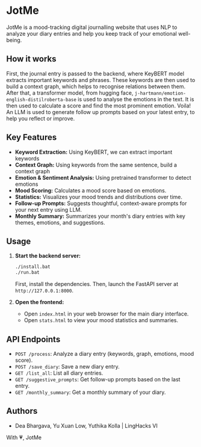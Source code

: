 # JotMe

JotMe is a mood-tracking digital journalling website that uses NLP to analyze your diary entries and help you keep track of your emotional well-being.

## How it works
First, the journal entry is passed to the backend, where KeyBERT model extracts important keywords and phrases. These keywords are then used to build a context graph, which helps to recognise relations between them. After that, a transformer model, from hugging face, `j-hartmann/emotion-english-distilroberta-base` is used to analyse the emotions in the text. It is then used to calculate a score and find the most prominent emotion. Voila! An LLM is used to generate follow up prompts based on your latest entry, to help you reflect or improve. 

## Key Features
- **Keyword Extraction:** Using KeyBERT, we can extract important keywords
- **Context Graph:** Using keywords from the same sentence, build a context graph
- **Emotion & Sentiment Analysis:** Using pretrained transformer to detect emotions
- **Mood Scoring:** Calculates a mood score based on emotions.
- **Statistics:** Visualizes your mood trends and distributions over time.
- **Follow-up Prompts:** Suggests thoughtful, context-aware prompts for your next entry using LLM.
- **Monthly Summary:** Summarizes your month's diary entries with key themes, emotions, and suggestions.

## Usage

1. **Start the backend server:**
   ```sh
   ./install.bat
   ./run.bat
   ```
   First, install the dependencies.
   Then, launch the FastAPI server at `http://127.0.0.1:8000`.

2. **Open the frontend:**
   - Open `index.html` in your web browser for the main diary interface.
   - Open `stats.html` to view your mood statistics and summaries.

## API Endpoints

- `POST /process`: Analyze a diary entry (keywords, graph, emotions, mood score).
- `POST /save_diary`: Save a new diary entry.
- `GET /list_all`: List all diary entries.
- `GET /suggestive_prompts`: Get follow-up prompts based on the last entry.
- `GET /monthly_summary`: Get a monthly summary of your diary.

## Authors

- Dea Bhargava, Yu Xuan Low, Yuthika Kolla | LingHacks VI

With 💗, JotMe